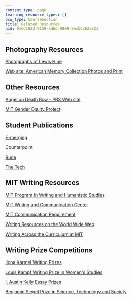 ```yaml
---
content_type: page
learning_resource_types: []
ocw_type: CourseSection
title: Related Resources
uid: 01ed1822-9158-ed6d-98e9-9acb62623821
---
```


Photography Resources
---------------------

[Photographs of Lewis Hine](http://www.historyplace.com/unitedstates/childlabor/)

[Web site: American Memory Collection Photos and Print](https://www.loc.gov/collections/)

Other Resources
---------------

[Angel on Death Row - PBS Web site](http://www.pbs.org/wgbh/pages/frontline/angel/)

[MIT Gender Equity Project](http://diversity.mit.edu/status-undergrad-women/)

Student Publications
--------------------

[E-merging](http://web.mit.edu/emerging/)

Counterpoint

[Rune](http://web.mit.edu/rune/www/)

[The Tech](http://www-tech.mit.edu/)

MIT Writing Resources
---------------------

[MIT Program In Writing and Humanistic Studies](http://web.mit.edu/humanistic/www/)

[MIT Writing and Communication Center](http://cmsw.mit.edu/writing-and-communication-center/)

[MIT Communication Requirement](http://web.mit.edu/commreq/index.html)

[Writing Resources on the World Wide Web](http://web.mit.edu/uaa/www/writing/links/)

[Writing Across the Curriculum at MIT](http://web.mit.edu/wac/writing/index.html)

Writing Prize Competitions
--------------------------

[Ilona Karmel Writing Prizes](http://cmsw.mit.edu/publications/ilona-karmel-writing-prizes/)

[Louis Kampf Writing Prize in Women's Studies](http://web.mit.edu/wgs/prize/)

[I. Austin Kelly Essay Prizes](http://web.mit.edu/kdfund/essay/index.html)

[Benjamin Siegel Prize in Science, Technology and Society](http://sts-program.mit.edu/benjamin-siegel-writing-prize/)